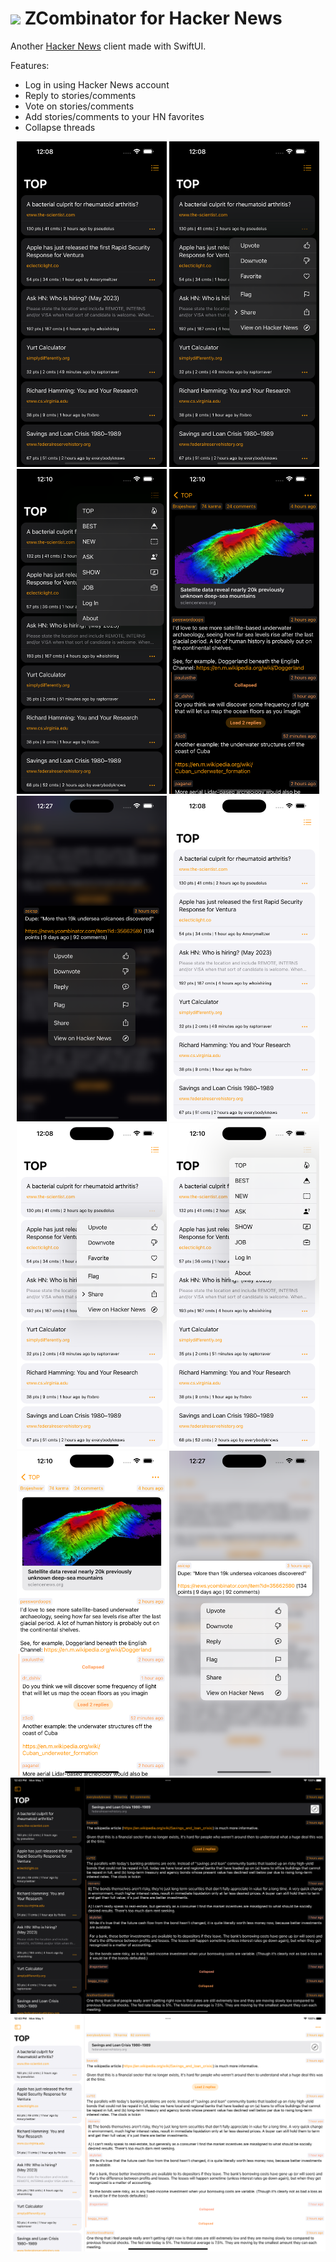 # <img width="64" src="https://user-images.githubusercontent.com/7277662/183237692-5e8ff802-f2ce-4f5c-92fe-d4899b98d1c7.png"> ZCombinator for Hacker News

Another [Hacker News](https://news.ycombinator.com/) client made with SwiftUI.

Features:
- Log in using Hacker News account
- Reply to stories/comments
- Vote on stories/comments
- Add stories/comments to your HN favorites
- Collapse threads

<p align="center">
  <img width="240" alt="01" src="Resources/iphone.png">
  <img width="240" alt="02" src="Resources/iphone-2.png"> 
  <img width="240" alt="03" src="Resources/iphone-3.png">
  <img width="240" alt="04" src="Resources/iphone-4.png">
  <img width="240" alt="05" src="Resources/iphone-5.png">
  <img width="240" alt="06" src="Resources/iphone-6.png">
  <img width="240" alt="07" src="Resources/iphone-7.png">
  <img width="240" alt="08" src="Resources/iphone-8.png">
  <img width="240" alt="09" src="Resources/iphone-9.png">
  <img width="240" alt="10" src="Resources/iphone-10.png">
  <img width="600" alt="11" src="Resources/ipad.png">
  <img width="600" alt="12" src="Resources/ipad-2.png"> 
</p>


